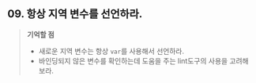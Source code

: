 ## 09. 항상 지역 변수를 선언하라.
> __기억할 점__
> * 새로운 지역 변수는 항상 ```var```를 사용해서 선언하라.
> * 바인딩되지 않은 변수를 확인하는데 도움을 주는 lint도구의 사용을 고려해 보라.